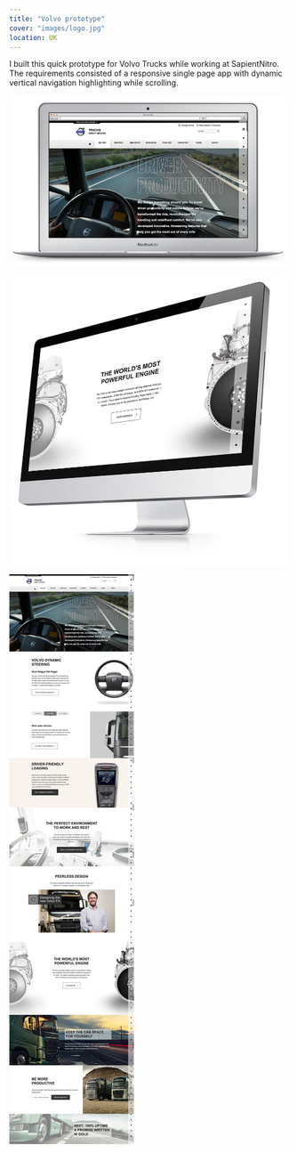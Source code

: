 ```yaml
---
title: "Volvo prototype"
cover: "images/logo.jpg"
location: UK
---
```


I built this quick prototype for Volvo Trucks while working at SapientNitro. The requirements consisted of a responsive single page app with dynamic vertical navigation highlighting while scrolling.

![Content coming soon](./images/0.jpg)

![Content coming soon](./images/1.jpg)

![Content coming soon](./images/3.jpg)
